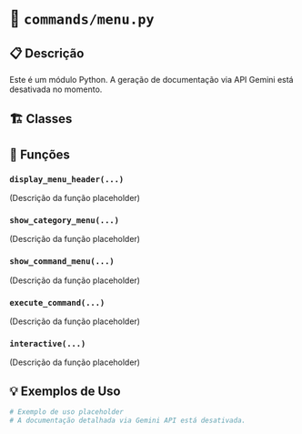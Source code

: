 # 📄 `commands/menu.py`

## 📋 Descrição
Este é um módulo Python. A geração de documentação via API Gemini está desativada no momento.

## 🏗️ Classes


## 🔧 Funções
### `display_menu_header(...)`
(Descrição da função placeholder)
### `show_category_menu(...)`
(Descrição da função placeholder)
### `show_command_menu(...)`
(Descrição da função placeholder)
### `execute_command(...)`
(Descrição da função placeholder)
### `interactive(...)`
(Descrição da função placeholder)

## 💡 Exemplos de Uso
```python
# Exemplo de uso placeholder
# A documentação detalhada via Gemini API está desativada.
```
